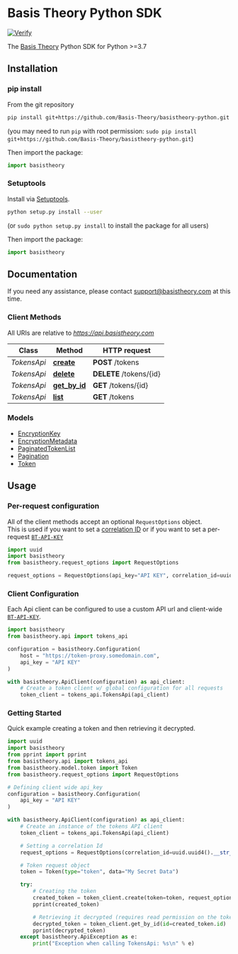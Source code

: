 # Basis Theory Python SDK

[![Verify](https://github.com/Basis-Theory/basistheory-python/actions/workflows/release.yml/badge.svg)](https://github.com/Basis-Theory/basistheory-python/actions/workflows/release.yml)

The [Basis Theory](https://basistheory.com/) Python SDK for Python >=3.7

## Installation

### pip install

From the git repository

```sh
pip install git+https://github.com/Basis-Theory/basistheory-python.git
```

(you may need to run `pip` with root permission: `sudo pip install git+https://github.com/Basis-Theory/basistheory-python.git`)

Then import the package:

```python
import basistheory
```

### Setuptools

Install via [Setuptools](http://pypi.python.org/pypi/setuptools).

```sh
python setup.py install --user
```

(or `sudo python setup.py install` to install the package for all users)

Then import the package:

```python
import basistheory
```

## Documentation

If you need any assistance, please contact support@basistheory.com at this time.

### Client Methods

All URIs are relative to *https://api.basistheory.com*

Class | Method | HTTP request
------------ | ------------- | -------------
*TokensApi* | [**create**](docs/TokensApi.md#create) | **POST** /tokens
*TokensApi* | [**delete**](docs/TokensApi.md#delete) | **DELETE** /tokens/{id}
*TokensApi* | [**get_by_id**](docs/TokensApi.md#get_by_id) | **GET** /tokens/{id}
*TokensApi* | [**list**](docs/TokensApi.md#list) | **GET** /tokens

### Models

- [EncryptionKey](docs/EncryptionKey.md)
- [EncryptionMetadata](docs/EncryptionMetadata.md)
- [PaginatedTokenList](docs/PaginatedTokenList.md)
- [Pagination](docs/Pagination.md)
- [Token](docs/Token.md)

## Usage

### Per-request configuration

All of the client methods accept an optional `RequestOptions` object.<br>This is
used if you want to set a [correlation ID](https://docs.basistheory.com/api-reference/?shell#request-correlation) or if you want to set a per-request [`BT-API-KEY`](https://docs.basistheory.com/api-reference/?shell#authentication)

```python
import uuid
import basistheory
from basistheory.request_options import RequestOptions

request_options = RequestOptions(api_key="API KEY", correlation_id=uuid.uuid4())
```

### Client Configuration

Each Api client can be configured to use a custom API url and client-wide [`BT-API-KEY`](https://docs.basistheory.com/api-reference/?shell#authentication).

```python
import basistheory
from basistheory.api import tokens_api

configuration = basistheory.Configuration(
    host = "https://token-proxy.somedomain.com",
    api_key = "API KEY"
)

with basistheory.ApiClient(configuration) as api_client:
    # Create a token client w/ global configuration for all requests
    token_client = tokens_api.TokensApi(api_client)
```

### Getting Started

Quick example creating a token and then retrieving it decrypted.

```python
import uuid
import basistheory
from pprint import pprint
from basistheory.api import tokens_api
from basistheory.model.token import Token
from basistheory.request_options import RequestOptions

# Defining client wide api_key
configuration = basistheory.Configuration(
    api_key = "API KEY"
)

with basistheory.ApiClient(configuration) as api_client:
    # Create an instance of the tokens API client
    token_client = tokens_api.TokensApi(api_client)

    # Setting a correlation Id
    request_options = RequestOptions(correlation_id=uuid.uuid4().__str__())

    # Token request object
    token = Token(type="token", data="My Secret Data")

    try:
        # Creating the token
        created_token = token_client.create(token=token, request_options=request_options)
        pprint(created_token)

        # Retrieving it decrypted (requires read permission on the token type classification and impact level)
        decrypted_token = token_client.get_by_id(id=created_token.id)
        pprint(decrypted_token)
    except basistheory.ApiException as e:
        print("Exception when calling TokensApi: %s\n" % e)
```
